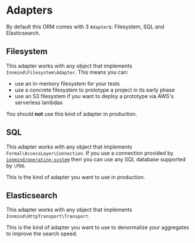 # Adapters

By default this ORM comes with 3 `Adapter`s: Filesystem, SQL and Elasticsearch.

## Filesystem

This adapter works with any object that implements `Innmind\Filesystem\Adapter`. This means you can:
- use an in-memory filesystem for your tests
- use a concrete filesystem to prototype a project in its early phase
- use an S3 filesystem if you want to deploy a prototype via AWS's serverless lambdas

You should **not** use this kind of adapter in production.

## SQL

This adapter works with any object that implements `Formal\AccessLayer\Connection`. If you use a connection provided by [`innmind/operating-system`](https://packagist.org/packages/innmind/operating-system) then you can use any SQL database supported by `\PDO`.

This is the kind of adapter you want to use in production.

## Elasticsearch

This adapter works with any object that implements `Innmind\HttpTransport\Transport`.

This is the kind of adapter you want to use to denormalize your aggregates to improve the search speed.
